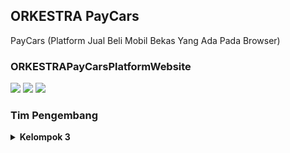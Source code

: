 ## ORKESTRA PayCars
PayCars (Platform Jual Beli Mobil Bekas Yang Ada Pada Browser)

### ORKESTRAPayCarsPlatformWebsite
<p>
    <img src="https://img.shields.io/badge/OS-Kali%20Linux-blue?&logo=kali%20linux" />
    <img src="https://img.shields.io/badge/OS-Windows-blue?&logo=windows" />
    <img src="https://img.shields.io/badge/Code%20Editor-Visual%20Studio%20Code-blue?logo=visual%20studio%20code" />
</p>

### Tim Pengembang
<details>
 <summary><strong>Kelompok 3</strong></summary>
    o- = Kapten KiRa = -o</br>
    </br>- = Developer = - </br>
    o- Android : KiRa, Tyo 😄</br>
    o- Website : KiRa, A4nasui 🤔</br>
    </br>- = Tester = - </br>
    o- Tester  : No2 </br>
</details>

